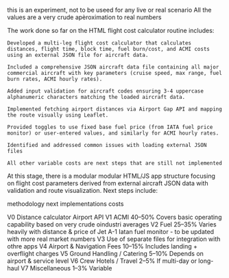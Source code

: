 
this is an experiment, not to be useed for any live or real scenario
All the values are a very crude apèroximation to real numbers


The work done so far on the HTML flight cost calculator routine includes:

    Developed a multi-leg flight cost calculator that calculates distances, flight time, block time, fuel burn/cost, and ACMI costs using an external JSON file for aircraft data.

    Included a comprehensive JSON aircraft data file containing all major commercial aircraft with key parameters (cruise speed, max range, fuel burn rates, ACMI hourly rates).

    Added input validation for aircraft codes ensuring 3-4 uppercase alphanumeric characters matching the loaded aircraft data.

    Implemented fetching airport distances via Airport Gap API and mapping the route visually using Leaflet.

    Provided toggles to use fixed base fuel price (from IATA fuel price monitor) or user-entered values, and similarly for ACMI hourly rates.

    Identified and addressed common issues with loading external JSON files

    All other variable costs are next steps that are still not implemented 
    
At this stage, there is a modular modular HTML/JS app structure focusing on flight cost parameters derived from external aircraft JSON data with validation and route visualization. Next steps include:


methodology next implementations costs 

V0  Distance calculator             Airport API 
V1  ACMI                            40–50%	Covers basic operating capability
                                    based on very crude oindustri averages
V2  Fuel	                        25–35%	Varies heavily with distance & price of Jet A-1
                                    Iatan fuel monitor - to be updated with more real market numbers
V3  Use of separate files for integration with othre apps 
V4  Airport & Navigation Fees	    10–15%	Includes landing + overflight charges
V5  Ground Handling / Catering	    5–10%	Depends on airport & service level
V6  Crew Hotels / Travel	        2–5%	If multi-day or long-haul
V7  Miscellaneous               	1–3%	Variable


